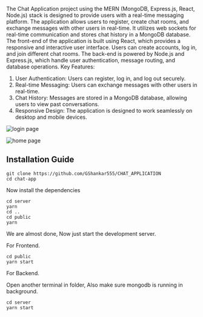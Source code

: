The Chat Application project using the MERN (MongoDB, Express.js, React, Node.js) stack
is designed to provide users with a real-time messaging platform. The application allows users
to register, create chat rooms, and exchange messages with other users in real-time. It utilizes
web sockets for real-time communication and stores chat history in a MongoDB database. The front-end of the application is built using React, which provides a responsive and interactive
user interface. Users can create accounts, log in, and join different chat rooms. The back-end
is powered by Node.js and Express.js, which handle user authentication, message routing, and
database operations. Key Features:
1. User Authentication: Users can register, log in, and log out securely.
2. Real-time Messaging: Users can exchange messages with other users in real-time.
3. Chat History: Messages are stored in a MongoDB database, allowing users to view past
conversations.
4. Responsive Design: The application is designed to work seamlessly on desktop and mobile
devices.

![login page](./images/snappy_login.png)

![home page](./images/snappy.png)

## Installation Guide

```shell
git clone https://github.com/GShankar555/CHAT_APPLICATION
cd chat-app
```
Now install the dependencies
```shell
cd server
yarn
cd ..
cd public
yarn
```
We are almost done, Now just start the development server.

For Frontend.
```shell
cd public
yarn start
```
For Backend.

Open another terminal in folder, Also make sure mongodb is running in background.
```shell
cd server
yarn start
```

